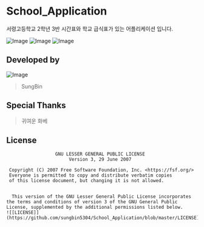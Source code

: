 # School_Application
서령고등학교 2학년 3반 시간표와 학교 급식표가 있는 어플리케이션 입니다.

![Image](https://img.shields.io/badge/School-Meal-blue.svg)
![Image](https://img.shields.io/badge/School-Plan-green.svg)
![Image](https://img.shields.io/badge/School-Notice-pink.svg)

## Developed by
![Image](https://raw.githubusercontent.com/sungbin5304/New-Kakaotalk-Bot-2/master/sungbin.png)
> SungBin

## Special Thanks
> 귀여운 화베

## License
```
                  GNU LESSER GENERAL PUBLIC LICENSE
                       Version 3, 29 June 2007

 Copyright (C) 2007 Free Software Foundation, Inc. <https://fsf.org/>
 Everyone is permitted to copy and distribute verbatim copies
 of this license document, but changing it is not allowed.


  This version of the GNU Lesser General Public License incorporates
the terms and conditions of version 3 of the GNU General Public
License, supplemented by the additional permissions listed below.
![[LICENSE]](https://github.com/sungbin5304/School_Application/blob/master/LICENSE)
```
